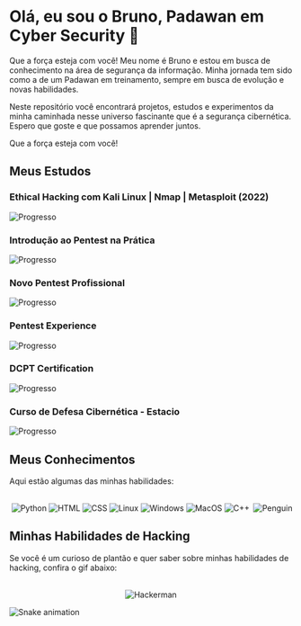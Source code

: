 # Olá, eu sou o Bruno, Padawan em Cyber Security 👋

Que a força esteja com você! Meu nome é Bruno e estou em busca de conhecimento na área de segurança da informação. Minha jornada tem sido como a de um Padawan em treinamento, sempre em busca de evolução e novas habilidades.

Neste repositório você encontrará projetos, estudos e experimentos da minha caminhada nesse universo fascinante que é a segurança cibernética. Espero que goste e que possamos aprender juntos.

Que a força esteja com você!

## Meus Estudos

### Ethical Hacking com Kali Linux | Nmap | Metasploit (2022)
![Progresso](https://progress-bar.dev/40/?title=Em%20andamento)

### Introdução ao Pentest na Prática
![Progresso](https://progress-bar.dev/100/?title=Concluído)

### Novo Pentest Profissional
![Progresso](https://progress-bar.dev/17/?title=Em%20andamento)

### Pentest Experience
![Progresso](https://progress-bar.dev/0/?title=Pendente)

### DCPT Certification
![Progresso](https://progress-bar.dev/0/?title=Pendente)

### Curso de Defesa Cibernética - Estacio
![Progresso](https://progress-bar.dev/0/?title=Pendente)

## Meus Conhecimentos

Aqui estão algumas das minhas habilidades:
<div align="center">
  <br/>
  <img src="https://img.icons8.com/color/48/000000/python.png" alt="Python">
  <img src="https://img.icons8.com/color/48/000000/html-5.png" alt="HTML">
  <img src="https://img.icons8.com/color/48/000000/css3.png" alt="CSS">
  <img src="https://img.icons8.com/color/48/000000/linux--v1.png" alt="Linux">
  <img src="https://img.icons8.com/color/48/000000/windows-logo.png" alt="Windows">
  <img src="https://img.icons8.com/color/48/000000/mac-os.png" alt="MacOS">
  <img src="https://img.icons8.com/color/48/000000/c-plus-plus-logo.png" alt="C++">
  <img align="right" src="https://giphy.com/embed/LMEpLANstlIrasBIQZ" alt="Penguin">
</div>

## Minhas Habilidades de Hacking

Se você é um curioso de plantão e quer saber sobre minhas habilidades de hacking, confira o gif abaixo:

<div align="center">
  <br/>
  <img src="https://media.giphy.com/media/13HgwGsXF0aiGY/giphy.gif" alt="Hackerman">
</div>

![Snake animation](https://github.com/LuigiGF/LuigiGF/blob/output/github-contribution-grid-snake.svg)

<!--
# Olá, eu sou o Bruno, Padawan em Cyber Security 👋

Que a força esteja com você! Meu nome é Bruno e estou em busca de conhecimento na área de segurança da informação. Minha jornada tem sido como a de um Padawan em treinamento, sempre em busca de evolução e novas habilidades.

Neste repositório você encontrará projetos, estudos e experimentos da minha caminhada nesse universo fascinante que é a segurança cibernética. Espero que goste e que possamos aprender juntos.

Que a força esteja com você!

## Meus Estudos

### Ethical Hacking com Kali Linux | Nmap | Metasploit (2022)
![Progresso](https://progress-bar.dev/40/?title=Em%20andamento)

### Introdução ao Pentest na Prática
![Progresso](https://progress-bar.dev/100/?title=Concluído)

### Novo Pentest Profissional
![Progresso](https://progress-bar.dev/17/?title=Em%20andamento)

### Pentest Experience
![Progresso](https://progress-bar.dev/0/?title=Pendente)

### DCPT Certification
![Progresso](https://progress-bar.dev/0/?title=Pendente)



## Meus Conhecimentos

Aqui estão algumas das minhas habilidades:
<div align="center">
  <br/>
  <img src="https://img.icons8.com/color/48/000000/python.png" alt="Python">
  <img src="https://img.icons8.com/color/48/000000/html-5.png" alt="HTML">
  <img src="https://img.icons8.com/color/48/000000/css3.png" alt="CSS">
  <img src="https://img.icons8.com/color/48/000000/linux--v1.png" alt="Linux">
  <img src="https://img.icons8.com/color/48/000000/windows-logo.png" alt="Windows">
  <img src="https://img.icons8.com/color/48/000000/mac-os.png" alt="MacOS">
  <img src="https://img.icons8.com/color/48/000000/c-plus-plus-logo.png" alt="C++">
</div>

## Minhas Habilidades de Hacking

Se você é um curioso de plantão e quer saber sobre minhas habilidades de hacking, confira o gif abaixo:

<div align="center">
  <br/>
  <img src="https://media.giphy.com/media/13HgwGsXF0aiGY/giphy.gif" alt="Hackerman">
</div>

![Snake animation](https://github.com/LuigiGF/LuigiGF/blob/output/github-contribution-grid-snake.svg)
-->
<!-- 
<h1>Olá, eu sou o Bruno, Padawan em Cyber Security 👋</h1>
<p>Que a força esteja com você! Meu nome é Bruno e estou em busca de conhecimento na área de segurança da informação. Minha jornada tem sido como a de um Padawan em treinamento, sempre em busca de evolução e novas habilidades.</p>

<p><img src="https://media0.giphy.com/media/3ohuAxV0DfcLTxVh6w/giphy.gif?cid=ecf05e47oah9pzg1znqeq2yepcru1bavppqk63chnvupsqcf&rid=giphy.gif&ct=g" alt="May the Force be with you!"></p>

<p>Neste repositório você encontrará projetos, estudos e experimentos da minha caminhada nesse universo fascinante que é a segurança cibernética. Espero que goste e que possamos aprender juntos.</p>

<p>Que a força esteja com você!</p>

<div align="center">
  <h2>Meus Conhecimentos</h2>
  <br/>
  <img src="https://img.icons8.com/color/48/000000/python.png"/>
  <img src="https://img.icons8.com/color/48/000000/html-5.png"/>
  <img src="https://img.icons8.com/color/48/000000/css3.png"/>
  <img src="https://img.icons8.com/color/48/000000/linux--v1.png"/>
  <img src="https://img.icons8.com/color/48/000000/windows-logo.png"/>
  <img src="https://img.icons8.com/color/48/000000/mac-os.png"/>
  <img src="https://img.icons8.com/color/48/000000/c-plus-plus-logo.png"/>
</div>
<div align="center">
  <h2>Minhas Habilidades de Hacking</h2>
  <br/>
  <img src="https://media.giphy.com/media/13HgwGsXF0aiGY/giphy.gif" alt="Hackerman">
</div>
-->


<!--
**brunorhis/brunorhis** is a ✨ _special_ ✨ repository because its `README.md` (this file) appears on your GitHub profile.

Here are some ideas to get you started:

- 🔭 I’m currently working on ...
- 🌱 I’m currently learning ...
- 👯 I’m looking to collaborate on ...
- 🤔 I’m looking for help with ...
- 💬 Ask me about ...
- 📫 How to reach me: ...
- 😄 Pronouns: ...
- ⚡ Fun fact: ...
-->
